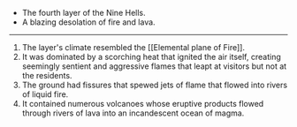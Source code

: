 - The fourth layer of the Nine Hells. 
- A blazing desolation of fire and lava.

---
1. The layer's climate resembled the [[Elemental plane of Fire]]. 
2. It was dominated by a scorching heat that ignited the air itself, creating seemingly sentient and aggressive flames that leapt at visitors but not at the residents. 
3. The ground had fissures that spewed jets of flame that flowed into rivers of liquid fire. 
4. It contained numerous volcanoes whose eruptive products flowed through rivers of lava into an incandescent ocean of magma.